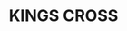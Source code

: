 ---
lastmod: '2025-04-06T06:05:20+00:00'
latitude: -33.873599
layout: suburb
longitude: 151.221626
postcode: '2011'
state: NSW
title: KINGS CROSS
url: /nsw/kings-cross/
---